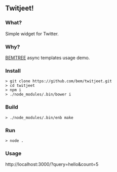 ## Twitjeet!

### What?

Simple widget for Twitter.

### Why?

[BEMTREE](http://ru.bem.info/libs/bem-core/2.2.0/templating/bemtree/) async templates usage demo.

### Install

```
> git clone https://github.com/bem/twitjeet.git
> cd twitjeet
> npm i
> ./node_modules/.bin/bower i
```

### Build

```
> ./node_modules/.bin/enb make
```

### Run

```
> node .
```

### Usage

http://localhost:3000/?query=hello&count=5
